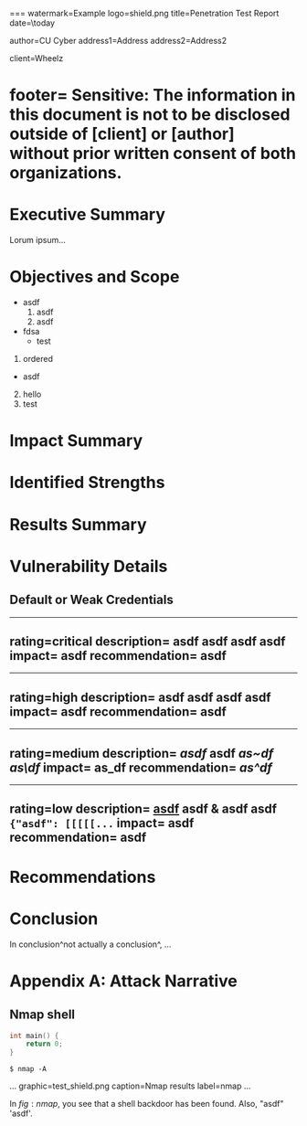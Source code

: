 ===
watermark=Example
logo=shield.png
title=Penetration Test Report
date=\today

author=CU Cyber
address1=Address
address2=Address2

client=Wheelz

footer=
	Sensitive: The information in this document is not to be disclosed outside of [client] or [author] without prior written consent of both organizations.
===

# Executive Summary

Lorum ipsum...

# Objectives and Scope

* asdf
  1. asdf
  2. asdf
* fdsa
  - test

1. ordered
  * asdf
2. hello
2. test

# Impact Summary

# Identified Strengths

# Results Summary

# Vulnerability Details

## Default or Weak Credentials

---
rating=critical
description=
	asdf
	asdf
	asdf
	asdf
impact=
	asdf
recommendation=
	asdf
---

---
rating=high
description=
	asdf
	asdf
	asdf
	asdf
impact=
	asdf
recommendation=
	asdf
---

---
rating=medium
description=
	*asdf*
	**asdf**
	***as~df***
	_as\\df_
impact=
	__as\_df__
recommendation=
	___as\^df___
---

---
rating=low
description=
	[asdf](https://cucyber.net/)
	asdf & asdf
	asdf
	`{"asdf": [[[[[...`
impact=
	asdf
recommendation=
	asdf
---

# Recommendations

# Conclusion

In conclusion^not actually a conclusion^, ...


# Appendix A: Attack Narrative

## Nmap shell

```c
int main() {
	return 0;
}
```

```
$ nmap -A 
```

...
graphic=test_shield.png
caption=Nmap results
label=nmap
...

In $fig:nmap$, you see that a shell backdoor has been found. Also, "asdf" 'asdf'.
